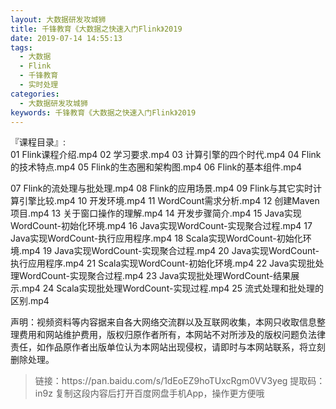 ```yaml
---
layout: 大数据研发攻城狮
title: 千锋教育《大数据之快速入门Flink》2019
date: 2019-07-14 14:55:13
tags:
  - 大数据
  - Flink
  - 千锋教育
  - 实时处理
categories:
  - 大数据研发攻城狮
keywords: 千锋教育《大数据之快速入门Flink》2019
---
```

『课程目录』:  
01 Flink课程介绍.mp4
02 学习要求.mp4
03 计算引擎的四个时代.mp4
04 Flink的技术特点.mp4
05 Flink的生态圈和架构图.mp4
06 Flink的基本组件.mp4
<!-- more -->  
07 Flink的流处理与批处理.mp4
08 Flink的应用场景.mp4
09 Flink与其它实时计算引擎比较.mp4
10 开发环境.mp4
11 WordCount需求分析.mp4
12 创建Maven项目.mp4
13 关于窗口操作的理解.mp4
14 开发步骤简介.mp4
15 Java实现WordCount-初始化环境.mp4
16 Java实现WordCount-实现聚合过程.mp4
17 Java实现WordCount-执行应用程序.mp4
18 Scala实现WordCount-初始化环境.mp4
19 Java实现WordCount-实现聚合过程.mp4
20 Java实现WordCount-执行应用程序.mp4
21 Scala实现WordCount-初始化环境.mp4
22 Java实现批处理WordCount-实现聚合过程.mp4
23 Java实现批处理WordCount-结果展示.mp4
24 Scala实现批处理WordCount-实现过程.mp4
25 流式处理和批处理的区别.mp4

<div class="post-copyright">
    <div class="post-copyright__author">
      <span class="post-copyright-meta">声明：视频资料等内容据来自各大网络交流群以及互联网收集，本网只收取信息整理费用和网站维护费用，版权归原作者所有，本网站不对所涉及的版权问题负法律责任，如作品原作者出版单位认为本网站出现侵权，请即时与本网站联系，将立刻删除处理。 </span>
    </div>
</div>

<blockquote class="blockquote-center">
链接：https://pan.baidu.com/s/1dEoEZ9hoTUxcRgm0VV3yeg 
提取码：in9z 
复制这段内容后打开百度网盘手机App，操作更方便哦
</blockquote>

